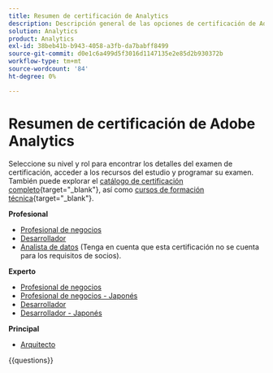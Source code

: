 ```yaml
---
title: Resumen de certificación de Analytics
description: Descripción general de las opciones de certificación de Adobe Analytics
solution: Analytics
product: Analytics
exl-id: 38beb41b-b943-4058-a3fb-da7babff8499
source-git-commit: d0e1c6a499d5f3016d1147135e2e85d2b930372b
workflow-type: tm+mt
source-wordcount: '84'
ht-degree: 0%

---
```


# Resumen de certificación de Adobe Analytics

Seleccione su nivel y rol para encontrar los detalles del examen de certificación, acceder a los recursos del estudio y programar su examen. También puede explorar el [catálogo de certificación completo](https://certification.adobe.com/certifications){target="_blank"}, así como [cursos de formación técnica](https://certification.adobe.com/courses/?/courses){target="_blank"}.

**Profesional**

* [Profesional de negocios](https://certification.adobe.com/certification/analytics-business-practitioner-professional) <!--AD0-E212-->
* [Desarrollador](https://certification.adobe.com/certification/adobe-analytics-developer-professional) <!--AD0-E213-->
* [Analista de datos](https://certification.adobe.com/certification/data-analyst-professional) (Tenga en cuenta que esta certificación no se cuenta para los requisitos de socios). <!--AD0-E215-->

**Experto**

* [Profesional de negocios](https://certification.adobe.com/certification/analytics-business-practitioner-expert) <!--AD0-E208-->
* [Profesional de negocios - Japonés](https://certification.adobe.com/certification/analytics-business-practitioner-expert)<!--AD0-E208-J-->
* [Desarrollador](https://certification.adobe.com/certification/developer-expert) <!--AD0-E209-->
* [Desarrollador - Japonés](https://certification.adobe.com/certification/developer-expert) <!--AD0-E209-J-->

**Principal**

* [Arquitecto](https://certification.adobe.com/certification/architect-master) <!--AD0-E207-->

{{questions}}

